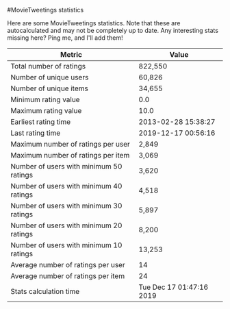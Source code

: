 #MovieTweetings statistics

Here are some MovieTweetings statistics. Note that these are autocalculated and may not be completely up to date. Any interesting stats missing here? Ping me, and I'll add them!

Metric | Value
--- | ---
Total number of ratings                 | 822,550
Number of unique users                  | 60,826
Number of unique items                  | 34,655
Minimum rating value                    | 0.0
Maximum rating value                    | 10.0
Earliest rating time                    | 2013-02-28 15:38:27
Last rating time                        | 2019-12-17 00:56:16
Maximum number of ratings per user      | 2,849
Maximum number of ratings per item      | 3,069
Number of users with minimum 50 ratings | 3,620
Number of users with minimum 40 ratings | 4,518
Number of users with minimum 30 ratings | 5,897
Number of users with minimum 20 ratings | 8,200
Number of users with minimum 10 ratings | 13,253
Average number of ratings per user      | 14
Average number of ratings per item      | 24
Stats calculation time                  | Tue Dec 17 01:47:16 2019

